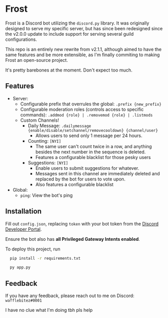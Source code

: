 
# Frost

Frost is a Discord bot utilizing the `discord.py` library. It was originally designed to serve my specific server, but has since been redesigned since the v2.0.0 update to include support for serving several guild configurations.

This repo is an entirely new rewrite from v2.1.1, although aimed to have the same features and be more extensible, as I'm finally commiting to making Frost an open-source project. 

It's pretty barebones at the moment. Don't expect too much.

## Features

- Server:
    - Configurable prefix that overrules the global: `.prefix {new_prefix}`
    - Configurable moderation roles (controls access to specific commands): `.addmod {role} | .removemod {role} | .listmods`
    - Custom Channels!
        - Daily Message: `.dailymessage {enable/disable/setchannel/removecooldown} {channel/user}`
            - Allows users to send only 1 message per 24 hours.
        - Counting: `[NYI]`
            - The same user can't count twice in a row, and anything besides the next number in the sequence is deleted.
            - Features a configurable blacklist for those pesky users
        - Suggestions: `[NYI]`
            - Enable users to submit suggestions for whatever.
            - Messages sent in this channel are immediately deleted and replaced by the bot for users to vote upon.
            - Also features a configurable blacklist
- Global:
    - `ping`: View the bot's ping


## Installation

Fill out `config.json`, replacing `token` with your bot token from the [Discord Developer Portal](https://discord.com/developers/applications).

Ensure the bot also has **all Privileged Gateway Intents enabled**.

To deploy this project, run

```bash
  pip install -r requirements.txt

  py app.py
```


## Feedback

If you have any feedback, please reach out to me on Discord: `wafflebitez#0001`

I have no clue what I'm doing tbh pls help